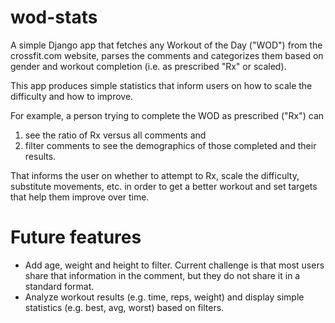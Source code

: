 # wod-stats

A simple Django app that fetches any Workout of the Day ("WOD") from the crossfit.com website, parses the comments and categorizes them based on gender and workout completion (i.e. as prescribed "Rx" or scaled).

This app produces simple statistics that inform users on how to scale the difficulty and how to improve. 

For example, a person trying to complete the WOD as prescribed ("Rx") can 

1. see the ratio of Rx versus all comments and 
2. filter comments to see the demographics of those completed and their results.

That informs the user on whether to attempt to Rx, scale the difficulty, substitute movements, etc. in order to get a better workout and set targets that help them improve over time.

# Future features

- Add age, weight and height to filter. Current challenge is that most users share that information in the comment, but they do not share it in a standard format.
- Analyze workout results (e.g. time, reps, weight) and display simple statistics (e.g. best, avg, worst) based on filters.
